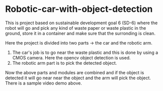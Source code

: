 # Robotic-car-with-object-detection

This is project based on sustainable development goal 6 (SD-6) where the robot will go and pick any kind of waste paper or waste plastic in the ground, store it in a container and make sure that the surronding is clean.

Here the project is divided into two parts -> the car and the robotic arm.
1. The car's job is to go near the waste plastic and this is done by using a CMOS camera. Here the opencv object detection is used.
2. The robotic arm part is to pick the detected object.

Now the above parts and modules are combined and if the object is detected it will go near near the object and the arm will pick the object.
There is a sample video demo above.

